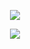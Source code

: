 <p align="center">
  <img src="https://capsule-render.vercel.app/api?type=transparent&height=400&color=dadada&text=PLANNING%20SOMETHING%20BIG&section=header&reversal=false&textBg=false&fontSize=63&fontAlign=50&animation=fadeIn&fontColor=dadada&stroke=dadada&strokeWidth=7"/>
</p>

<p align="center">
  <a href="https://skillicons.dev">
    <img src="https://skillicons.dev/icons?i=linux, neovim, bash, rust, cpp, docker, git, gcp, html, css, js, nodejs, react, raspberrypi, arduino, fedora, debian" />
  </a>
</p>
